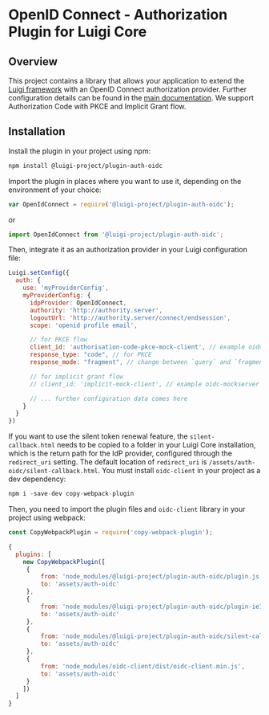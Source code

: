 <!-- meta
{
  "node": {
    "label": "OpenID Connect",
    "category": {
      "label": "Authorization Plugins"
    },
    "metaData": {
      "categoryPosition": 2,
      "position": 12
    }
  }
}
meta -->

# OpenID Connect - Authorization Plugin for Luigi Core

## Overview

This project contains a library that allows your application to extend the [Luigi framework](https://github.com/SAP/luigi/tree/master/core) with an OpenID Connect authorization provider. 
Further configuration details can be found in the [main documentation](https://docs.luigi-project.io/docs/authorization-configuration#openid-connect-configuration). We support Authorization Code with PKCE and Implicit Grant flow.

## Installation

Install the plugin in your project using npm:
```bash
npm install @luigi-project/plugin-auth-oidc
```

Import the plugin in places where you want to use it, depending on the environment of your choice:
```javascript
var OpenIdConnect = require('@luigi-project/plugin-auth-oidc');
```
or
```javascript
import OpenIdConnect from '@luigi-project/plugin-auth-oidc';
```

Then, integrate it as an authorization provider in your Luigi configuration file:
```javascript
Luigi.setConfig({
  auth: {
    use: 'myProviderConfig',
    myProviderConfig: {
      idpProvider: OpenIdConnect,
      authority: 'http://authority.server',
      logoutUrl: 'http://authority.server/connect/endsession',
      scope: 'openid profile email',

      // for PKCE flow
      client_id: 'authorisation-code-pkce-mock-client', // example oidc-mockserver client id
      response_type: "code", // for PKCE
      response_mode: "fragment", // change between `query` and `fragment`

      // for implicit grant flow
      // client_id: 'implicit-mock-client', // example oidc-mockserver client id

      // ... further configuration data comes here
    }
  }
})
```

If you want to use the silent token renewal feature, the `silent-callback.html` needs to be copied to a folder in your Luigi Core installation, 
which is the return path for the IdP provider, configured through the `redirect_uri` setting. The default location of `redirect_uri` is `/assets/auth-oidc/silent-callback.html`. 
You must install `oidc-client` in your project as a dev dependency:

```javascript
npm i -save-dev copy-webpack-plugin
```

Then, you need to import the plugin files and `oidc-client` library in your project using webpack:

```javascript
const CopyWebpackPlugin = require('copy-webpack-plugin');

{
  plugins: [
    new CopyWebpackPlugin([
     {
         from: 'node_modules/@luigi-project/plugin-auth-oidc/plugin.js',
         to: 'assets/auth-oidc'
     },
     {
         from: 'node_modules/@luigi-project/plugin-auth-oidc/plugin-ie11.js',
         to: 'assets/auth-oidc'
     },
     {
         from: 'node_modules/@luigi-project/plugin-auth-oidc/silent-callback.html',
         to: 'assets/auth-oidc'
     },
     {
         from: 'node_modules/oidc-client/dist/oidc-client.min.js',
         to: 'assets/auth-oidc'
     }
    ])
  ]
}
```
